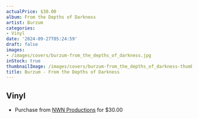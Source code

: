 ```yaml
---
actualPrice: $30.00
album: From the Depths of Darkness
artist: Burzum
categories:
- Vinyl
date: '2024-09-27T05:24:59'
draft: false
images:
- /images/covers/burzum-from_the_depths_of_darkness.jpg
inStock: true
thumbnailImage: /images/covers/burzum-from_the_depths_of_darkness-thumb.jpg
title: Burzum - From the Depths of Darkness
---
```


## Vinyl
* Purchase from [NWN Productions](http://shop.nwnprod.com/index.php?route=product/product&path=75&product_id=56220&sort=pd.name&order=ASC) for $30.00
